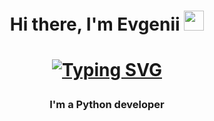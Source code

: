<h1 align="center">Hi there, I'm Evgenii
<img src="https://github.com/blackcater/blackcater/raw/main/images/Hi.gif" height="32"/></h1>

<h1 align="center">

[![Typing SVG](https://readme-typing-svg.herokuapp.com?color=%2336BCF7&lines=I'm+a+Python+developer)](https://git.io/typing-svg)

<h3 align="center">I'm a Python developer</h3>

<!--
**elityaev/elityaev** is a ✨ _special_ ✨ repository because its `README.md` (this file) appears on your GitHub profile.

Here are some ideas to get you started:

- 🔭 I’m currently working on ...
- 🌱 I’m currently learning ...
- 👯 I’m looking to collaborate on ...
- 🤔 I’m looking for help with ...
- 💬 Ask me about ...
- 📫 How to reach me: ...
- 😄 Pronouns: ...
- ⚡ Fun fact: ...
-->
